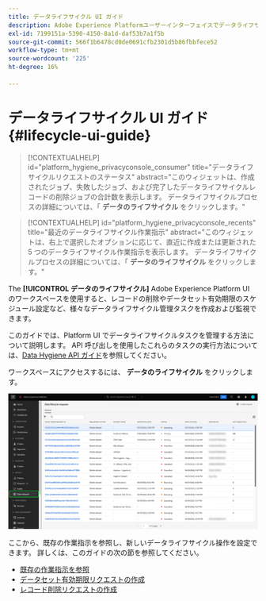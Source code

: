 ```yaml
---
title: データライフサイクル UI ガイド
description: Adobe Experience Platformユーザーインターフェイスでデータライフサイクルタスクを管理する方法について説明します。
exl-id: 7199151a-5390-4150-8a1d-daf53b7a1f5b
source-git-commit: 566f1b6478cd0de0691cfb2301d5b86fbbfece52
workflow-type: tm+mt
source-wordcount: '225'
ht-degree: 16%

---
```


# データライフサイクル UI ガイド {#lifecycle-ui-guide}

>[!CONTEXTUALHELP]
>id="platform_hygiene_privacyconsole_consumer"
>title="データライフサイクルリクエストのステータス"
>abstract="このウィジェットは、作成されたジョブ、失敗したジョブ、および完了したデータライフサイクルレコードの削除ジョブの合計数を表示します。 データライフサイクルプロセスの詳細については、「 **データのライフサイクル** をクリックします。"

>[!CONTEXTUALHELP]
>id="platform_hygiene_privacyconsole_recents"
>title="最近のデータライフサイクル作業指示"
>abstract="このウィジェットは、右上で選択したオプションに応じて、直近に作成または更新された 5 つのデータライフサイクル作業指示を表示します。 データライフサイクルプロセスの詳細については、「 **データのライフサイクル** をクリックします。"

The **[!UICONTROL データのライフサイクル]** Adobe Experience Platform UI のワークスペースを使用すると、レコードの削除やデータセット有効期限のスケジュール設定など、様々なデータライフサイクル管理タスクを作成および監視できます。

このガイドでは、Platform UI でデータライフサイクルタスクを管理する方法について説明します。 API 呼び出しを使用したこれらのタスクの実行方法については、[Data Hygiene API ガイド](../api/overview.md)を参照してください。

ワークスペースにアクセスするには、 **データのライフサイクル** をクリックします。

![The [!UICONTROL データのライフサイクル] Platform UI のワークスペース、を使用 [!UICONTROL データのライフサイクル] 左のナビゲーションでハイライト表示されます。](../images/ui/overview/home.png)

ここから、既存の作業指示を参照し、新しいデータライフサイクル操作を設定できます。 詳しくは、このガイドの次の節を参照してください。

* [既存の作業指示を参照](./browse.md)
* [データセット有効期限リクエストの作成](./dataset-expiration.md)
* [レコード削除リクエストの作成](./record-delete.md)
